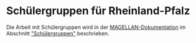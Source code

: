 

# Schülergruppen für Rheinland-Pfalz

Die Arbeit mit Schülergruppen wird in der [MAGELLAN-Dokumentation](https://doc.magellan6.stueber.de/) im Abschnitt ["Schülergruppen"](https://doc.magellan6.stueber.de/bundeslaender/rlp/schuelergruppen.html) beschrieben.
